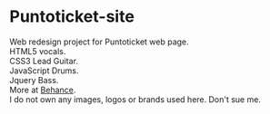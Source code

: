 # Puntoticket-site
Web redesign project for Puntoticket web page. <br>
HTML5 vocals.<br>
CSS3 Lead Guitar.<br>
JavaScript Drums.<br>
Jquery Bass.<br>
More at <a href="https://www.behance.net/gallery/35670547/Puntotickets-redesign-project">Behance</a>.<br>
I do not own any images, logos or brands used here. Don't sue me.
